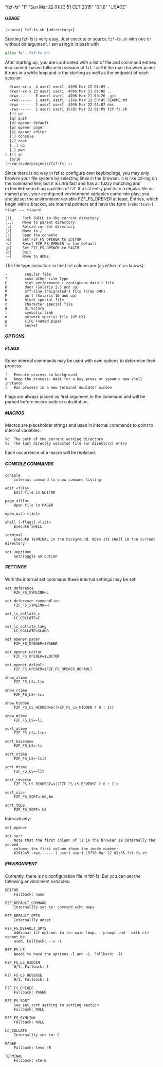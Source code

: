 "fzf-fs" "1" "Sun Mar 22 01:23:51 CET 2015" "0.1.8" "USAGE"

##### USAGE

`[source] fzf-fs.sh [<directory>]`

Starting fzf-fs is very easy. Just execute or source `fzf-fs.sh` with one or without dir argument. I am using it in bash with

```sh
alias f='. fzf-fs.sh`
```

After starting up, you are confronted with a list of file and command entries in a cursed-based fullscreen session of fzf. I call it the main browser pane; it runs in a while loop and is the starting as well as the endpoint of each session:

```sh
  drwxr-xr-x  4 user1 user1  4096 Mar 22 01:09 .
  drwxr-xr-x 23 user1 user1  4096 Mar 11 01:00 ..
  drwx------  8 user1 user1  4096 Mar 21 09:26 .git
  -rwx------  1 user1 user1  2149 Mar 22 00:45 README.md
  drwx------  2 user1 user1  4096 Mar 22 01:07 doc
  -rwx------  1 user1 user1 15781 Mar 22 01:09 fzf-fs.sh
  [~] cd
  [q] quit
  [o] opener default
  [p] opener pager
  [e] opener editor
  [:] console
  [/] root
  [..] up
  [.] pwd
> [!] sh
  16/16
[~/var/code/projects/fzf-fs] ::
```

Since there is no way in fzf to configure own keybindings, you may only browse your file system by selecting lines in the browser. It is like cd-ing on the command line, but it is ultra fast and has all fuzzy matching and extended-searching qualities of fzf. If a list entry points to a regular file or named pipe, your configured environment variables come into play; you should set the environment variable FZF_FS_OPENER at least. Entries, which begin with a bracket, are internal pointers and have the form `[<shortcut>] <tag> ... <tag>n`:

```
[!]     Fork SHELL in the current directory
[..]    Move to parent directory
[.]     Reload current directory
[/]     Move to /
[:]     Open the console
[e]     Set FZF_FS_OPENER to EDITOR
[o]     Reset FZF_FS_OPENER to the default
[p]     Set FZF_FS_OPENER to PAGER
[q]     Quit
[~]     Move to HOME
```

The file type indicators in the first column are (as either of us knows):

```
-        regular file
?        some other file type
C        high performance ('contiguous data') file
D        door (Solaris 2.5 and up)
M        off-line ('migrated') file (Cray DMF)
P        port (Solaris 10 and up)
b        block special file
c        character special file
d        directory
l        symbolic link
n        network special file (HP-UX)
p        FIFO (named pipe)
s        socket
```

##### OPTIONS

##### FLAGS

Some internal commands may be used with own options to determine their process:

```
f   Execute process in background
k   Keep the process. Wait for a key press or spawn a new shell instance
t   Run process in a new terminal emulator window
```

Flags are always placed as first argument to the command and will be parsed before macro pattern substitution.

##### MACROS

Macros are placeholder strings and used in internal commands to point to internal variables:

```
%d  The path of the current working directory
%s  The last directly selected file (or directory) entry
```

Each occurrence of a macro will be replaced.

##### CONSOLE COMMANDS

```
console
    internal command to show command listing

edit <file>
    Edit file in EDITOR

page <file>
    Open file in PAGER

open_with <list>

shell [-flags] <list>
    Execute SHELL

terminal
    Execute TERMINAL in the background. Open its shell in the current directory

set <option>
    Set/Toggle an option
```

##### SETTINGS

With the internal set command these internal settings may be set:

```
set_deference
    FZF_FS_SYMLINK=L

set_deference_commandline
    FZF_FS_SYMLINK=H

set_lc_collate_c
    LC_COLLATE=C

set_lc_collate_lang
    LC_COLLATE=$LANG

set_opener_pager
    FZF_FS_OPENER=$PAGER

set_opener_editor
    FZF_FS_OPENER=$EDITOR

set_opener_default
    FZF_FS_OPENER=$FZF_FS_OPENER_DEFAULT

show_atime
    FZF_FS_LS=-liu

show_ctime
    FZF_FS_LS=-lci

show_hidden
    FZF_FS_LS_HIDDEN=$((FZF_FS_LS_HIDDEN ? 0 : 1))

show_mtime
    FZF_FS_LS=-li

sort_atime
    FZF_FS_LS=-liut

sort_basename
    FZF_FS_LS=-li

sort_ctime
    FZF_FS_LS=-lcit

sort_mtime
    FZF_FS_LS=-lit

sort_reverse
    FZF_FS_LS_REVERSE=$((FZF_FS_LS_REVERSE ? 0 : 1))

sort_size
    FZF_FS_SORT=-k6,6n

sort_type
    FZF_FS_SORT=-k2
```

Interactively:

```
set_opener

set_sort
    Note that the first column of ls in the browser is internally the second
    column; the first column shows the inode number:
    6291945 -rwx------ 1 user1 user1 15778 Mar 22 02:35 fzf-fs.sh
```


##### ENVIRONMENT

Currently, there is no configuration file in fzf-fs. But you can set the following environment variables:

```
EDITOR
    Fallback: nano

FZF_DEFAULT_COMMAND
    Internallly set to: command echo uups

FZF_DEFAULT_OPTS
    Internallly unset

FZF_FS_DEFAULT_OPTS
    Addional fzf options in the main loop. --prompt and --with-nth cannot be
    used. Fallback: --x -i

FZF_FS_LS
    Needs to have the options -l and -i. Fallback: -li

FZF_FS_LS_HIDDEN
    0/1. Fallback: 1

FZF_FS_LS_REVERSE
    0/1. Fallback: 1

FZF_FS_OPENER
    Fallback: PAGER

FZF_FS_SORT
    See set_sort setting in setting section
    Fallback: NULL

FZF_FS_SYMLINK
    Fallback: NULL

LC_COLLATE
    Internallly set to: C

PAGER
    Fallback: less -R

TERMINAL
    Fallback: xterm
```

